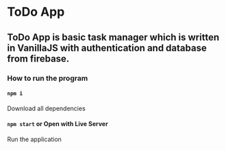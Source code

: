 # ToDo App

## ToDo App is basic task manager which is written in VanillaJS with authentication and database from firebase.

### How to run the program

#### `npm i`

Download all dependencies

#### `npm start` or Open with Live Server

Run the application
